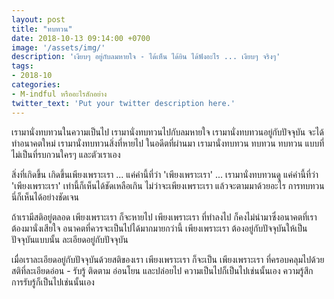 ```yaml
---
layout: post
title: "ทบทวน"
date: 2018-10-13 09:14:00 +0700
image: '/assets/img/'
description: 'เงียบๆ อยู่กับลมหายใจ - ได้เห็น ได้ยิน ได้ฟังอะไร ... เงียบๆ จริงๆ'
tags:
- 2018-10
categories:
- M-indful หรืออะไรสักอย่าง
twitter_text: 'Put your twitter description here.'
---
```

เรามานั่งทบทวนในความเป็นไป เรามานั่งทบทวนไปกับลมหายใจ เรามานั่งทบทวนอยู่กับปัจจุบัน จะได้ทำอนาคตใหม่ เรามานั่งทบทวนสิ่งที่หายไป ในอดีตที่ผ่านมา เรามานั่งทบทวน ทบทวน ทบทวน แบบที่ไม่เป็นที่รบกวนใครๆ และตัวเราเอง

สิ่งที่เกิดขึ้น เกิดขึ้นเพียงเพราะเรา ... แค่คำนี้ที่ว่า 'เพียงเพราะเรา' ... เรามานั่งทบทวนดู แค่คำนี้ที่ว่า 'เพียงเพราะเรา' เท่านี้ก็เห็นได้ชัดเหลือเกิน ไม่ว่าจะเพียงเพราะเรา แล้วจะตามมาด้วยอะไร การทบทวนนี่ก็เห็นได้อย่างชัดเจน

ถ้าเรามีสติอยู่ตลอด เพียงเพราะเรา ก็จะหายไป เพียงเพราะเรา ที่ทำลงไป ก็คงไม่นำมาซึ่งอนาคตที่เราต้องมานั่งเสียใจ อนาคตที่ควรจะเป็นไปได้มากมายกว่านี้ เพียงเพราะเรา ต้องอยู่กับปัจจุบันให้เป็นปัจจุบันแบบนั้น ละเอียดอยู่กับปัจจุบัน

เมื่อเราละเอียดอยู่กับปัจจุบันด้วยสติของเรา เพียงเพราะเรา ก็จะเป็น เพียงเพราะเรา ที่ครอบคลุมไปด้วยสติที่ละเอียดอ่อน - รับรู้ ติดตาม อ่อนโยน และปล่อยไป ความเป็นไปก็เป็นไปเช่นนั้นเอง ความรู้สึก การรับรู้ก็เป็นไปเช่นนั้นเอง
